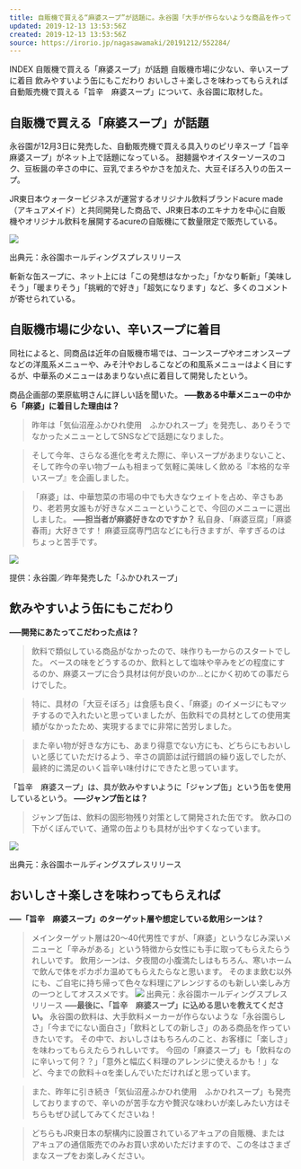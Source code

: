 ```yaml
---
title: 自販機で買える“麻婆スープ”が話題に。永谷園「大手が作らないような商品を作っていきたい」
updated: 2019-12-13 13:53:56Z
created: 2019-12-13 13:53:56Z
source: https://irorio.jp/nagasawamaki/20191212/552284/
---
```


INDEX
自販機で買える「麻婆スープ」が話題
自販機市場に少ない、辛いスープに着目
飲みやすいよう缶にもこだわり
おいしさ＋楽しさを味わってもらえれば
自動販売機で買える「旨辛　麻婆スープ」について、永谷園に取材した。

## 自販機で買える「麻婆スープ」が話題

永谷園が12月3日に発売した、自動販売機で買える具入りのピリ辛スープ「旨辛　麻婆スープ」がネット上で話題になっている。
甜麺醤やオイスターソースのコク、豆板醤の辛さの中に、豆乳でまろやかさを加えた、大豆そぼろ入りの缶スープ。

JR東日本ウォータービジネスが運営するオリジナル飲料ブランドacure made（アキュアメイド）と共同開発した商品で、JR東日本のエキナカを中心に自販機やオリジナル飲料を展開するacureの自販機にて数量限定で販売している。

![](https://irorio.jp/wp-content/images/uploads//2019/12/main600400-500x333.jpg)

出典元：永谷園ホールディングスプレスリリース

斬新な缶スープに、ネット上には「この発想はなかった」「かなり斬新」「美味しそう」「暖まりそう」「挑戦的で好き」「超気になります」など、多くのコメントが寄せられている。

## 自販機市場に少ない、辛いスープに着目

同社によると、同商品は近年の自販機市場では、コーンスープやオニオンスープなどの洋風系メニューや、みそ汁やおしるこなどの和風系メニューはよく目にするが、中華系のメニューはあまりない点に着目して開発したという。

商品企画部の栗原紘明さんに詳しい話を聞いた。
**—–数ある中華メニューの中から「麻婆」に着目した理由は？**
> 昨年は「気仙沼産ふかひれ使用　ふかひれスープ」を発売し、ありそうでなかったメニューとしてSNSなどで話題になりました。

> そして今年、さらなる進化を考えた際に、辛いスープがあまりないこと、そして昨今の辛い物ブームも相まって気軽に美味しく飲める『本格的な辛いスープ』を企画しました。

> 「麻婆」は、中華惣菜の市場の中でも大きなウェイトを占め、辛さもあり、老若男女誰もが好きなメニューということで、今回のメニューに選出しました。
**—–担当者が麻婆好きなのですか？**
> 私自身、「麻婆豆腐」「麻婆春雨」大好きです！
> 麻婆豆腐専門店などにも行きますが、辛すぎるのはちょっと苦手です。

![](https://irorio.jp/wp-content/images/uploads//2019/12/023483b5f95b65c5273147a9c5acb48a-500x333.jpg)

提供：永谷園／昨年発売した「ふかひれスープ」

## 飲みやすいよう缶にもこだわり

**—–開発にあたってこだわった点は？**
> 飲料で類似している商品がなかったので、味作りも一からのスタートでした。
> ベースの味をどうするのか、飲料として塩味や辛みをどの程度にするのか、麻婆スープに合う具材は何が良いのか…とにかく初めての事だらけでした。

> 特に、具材の「大豆そぼろ」は食感も良く、「麻婆」のイメージにもマッチするので入れたいと思っていましたが、缶飲料での具材としての使用実績がなかったため、実現するまでに非常に苦労しました。

> また辛い物が好きな方にも、あまり得意でない方にも、どちらにもおいしいと感じていただけるよう、辛さの調節は試行錯誤の繰り返しでしたが、最終的に満足のいく旨辛い味付けにできたと思っています。

「旨辛　麻婆スープ」は、具が飲みやすいように「ジャンプ缶」という缶を使用しているという。
**—–ジャンプ缶とは？**
> ジャンプ缶は、飲料の固形物残り対策として開発された缶です。
> 飲み口の下がくぼんでいて、通常の缶よりも具材が出やすくなっています。

![](https://irorio.jp/wp-content/images/uploads//2019/12/main600400appu-500x333.jpg)

出典元：永谷園ホールディングスプレスリリース

## おいしさ＋楽しさを味わってもらえれば

**—–「旨辛　麻婆スープ」のターゲット層や想定している飲用シーンは？**
> メインターゲット層は20～40代男性ですが、「麻婆」というなじみ深いメニューと「辛みがある」という特徴から女性にも手に取ってもらえたらうれしいです。
> 飲用シーンは、夕夜間の小腹満たしはもちろん、寒いホームで飲んで体をポカポカ温めてもらえたらなと思います。
> そのまま飲む以外にも、ご自宅に持ち帰って色々な料理にアレンジするのも新しい楽しみ方の一つとしてオススメです。
![](https://irorio.jp/wp-content/images/uploads//2019/12/sub1-1-500x333.jpg)
出典元：永谷園ホールディングスプレスリリース
**—–最後に、「旨辛　麻婆スープ」に込める思いを教えてください。**
> 永谷園の飲料は、大手飲料メーカーが作らないような「永谷園らしさ」「今までにない面白さ」「飲料としての新しさ」のある商品を作っていきたいです。
> その中で、おいしさはもちろんのこと、お客様に「楽しさ」を味わってもらえたらうれしいです。
> 今回の「麻婆スープ」も「飲料なのに辛いって何？？」「意外と幅広く料理のアレンジに使えるかも！」など、今までの飲料＋αを楽しんでいただければと思っています。

> また、昨年に引き続き「気仙沼産ふかひれ使用　ふかひれスープ」も発売しておりますので、辛いのが苦手な方や贅沢な味わいが楽しみたい方はそちらもぜひ試してみてくださいね！

> どちらもJR東日本の駅構内に設置されているアキュアの自販機、またはアキュアの通信販売でのみお買い求めいただけますので、この冬はさまざまなスープをお楽しみください。